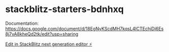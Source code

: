 # stackblitz-starters-bdnhxq

Documentation: https://docs.google.com/document/d/18EgNyKScdMH7kqsL4lCTEchjDj6Es8j7vA8kheQd2tk/edit?usp=sharing

[Edit in StackBlitz next generation editor ⚡️](https://stackblitz.com/~/github.com/George04060/stackblitz-starters-bdnhxq)
